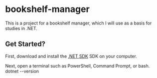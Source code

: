 # bookshelf-manager
This is a project for a bookshelf manager, which I will use as a basis for studies in .NET.


## Get Started?

First, download and install the [.NET SDK](https://dotnet.microsoft.com/pt-br/download/dotnet) SDK on your computer.

Next, open a terminal such as PowerShell, Command Prompt, or bash.
dotnet --version


